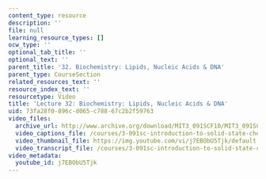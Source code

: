 ```yaml
---
content_type: resource
description: ''
file: null
learning_resource_types: []
ocw_type: ''
optional_tab_title: ''
optional_text: ''
parent_title: '32. Biochemistry: Lipids, Nucleic Acids & DNA'
parent_type: CourseSection
related_resources_text: ''
resource_index_text: ''
resourcetype: Video
title: 'Lecture 32: Biochemistry: Lipids, Nucleic Acids & DNA'
uid: 73fa28f0-896c-d065-c788-67c2b2f59763
video_files:
  archive_url: http://www.archive.org/download/MIT3_091SCF10/MIT3_091SCF10lec32_300k.mp4
  video_captions_file: /courses/3-091sc-introduction-to-solid-state-chemistry-fall-2010/c92c45dde3d6557db55a7e1c369f758b_j7EBObU5Tjk.vtt
  video_thumbnail_file: https://img.youtube.com/vi/j7EBObU5Tjk/default.jpg
  video_transcript_file: /courses/3-091sc-introduction-to-solid-state-chemistry-fall-2010/9372e0d404cd60c35bd5dd09b5ab6413_j7EBObU5Tjk.pdf
video_metadata:
  youtube_id: j7EBObU5Tjk
---
```

